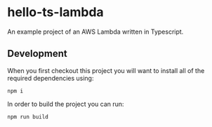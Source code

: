 # hello-ts-lambda

An example project of an AWS Lambda written in Typescript.

## Development

When you first checkout this project you will want to install all of the required dependencies using:

    npm i

In order to build the project you can run:

    npm run build
